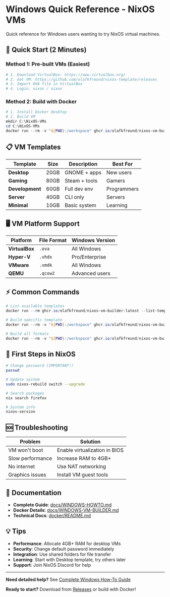 # Windows Quick Reference - NixOS VMs

Quick reference for Windows users wanting to try NixOS virtual machines.

## 🚀 Quick Start (2 Minutes)

### Method 1: Pre-built VMs (Easiest)

```powershell
# 1. Download VirtualBox: https://www.virtualbox.org/
# 2. Get VM: https://github.com/olafkfreund/nixos-template/releases
# 3. Import OVA file in VirtualBox
# 4. Login: nixos / nixos
```

### Method 2: Build with Docker

```powershell
# 1. Install Docker Desktop
# 2. Build VM
mkdir C:\NixOS-VMs
cd C:\NixOS-VMs
docker run --rm -v "${PWD}:/workspace" ghcr.io/olafkfreund/nixos-vm-builder:latest virtualbox --template desktop
```

## 📋 VM Templates

| Template        | Size | Description   | Best For    |
| --------------- | ---- | ------------- | ----------- |
| **Desktop**     | 20GB | GNOME + apps  | New users   |
| **Gaming**      | 80GB | Steam + tools | Gamers      |
| **Development** | 60GB | Full dev env  | Programmers |
| **Server**      | 40GB | CLI only      | Servers     |
| **Minimal**     | 10GB | Basic system  | Learning    |

## 🖥️ VM Platform Support

| Platform       | File Format | Windows Version |
| -------------- | ----------- | --------------- |
| **VirtualBox** | `.ova`      | All Windows     |
| **Hyper-V**    | `.vhdx`     | Pro/Enterprise  |
| **VMware**     | `.vmdk`     | All Windows     |
| **QEMU**       | `.qcow2`    | Advanced users  |

## ⚡ Common Commands

```powershell
# List available templates
docker run --rm ghcr.io/olafkfreund/nixos-vm-builder:latest --list-templates

# Build specific template
docker run --rm -v "${PWD}:/workspace" ghcr.io/olafkfreund/nixos-vm-builder:latest [FORMAT] --template [TEMPLATE]

# Build all formats
docker run --rm -v "${PWD}:/workspace" ghcr.io/olafkfreund/nixos-vm-builder:latest all --template desktop
```

## 🔧 First Steps in NixOS

```bash
# Change password (IMPORTANT!)
passwd

# Update system
sudo nixos-rebuild switch --upgrade

# Search packages
nix search firefox

# System info
nixos-version
```

## 🆘 Troubleshooting

| Problem          | Solution                      |
| ---------------- | ----------------------------- |
| VM won't boot    | Enable virtualization in BIOS |
| Slow performance | Increase RAM to 4GB+          |
| No internet      | Use NAT networking            |
| Graphics issues  | Install VM guest tools        |

## 📖 Documentation

- **Complete Guide**: [docs/WINDOWS-HOWTO.md](WINDOWS-HOWTO.md)
- **Docker Details**: [docs/WINDOWS-VM-BUILDER.md](WINDOWS-VM-BUILDER.md)
- **Technical Docs**: [docker/README.md](../docker/README.md)

## 💡 Tips

- **Performance**: Allocate 4GB+ RAM for desktop VMs
- **Security**: Change default password immediately
- **Integration**: Use shared folders for file transfer
- **Learning**: Start with Desktop template, try others later
- **Support**: Join NixOS Discord for help

---

**Need detailed help?** See [Complete Windows How-To Guide](WINDOWS-HOWTO.md)

**Ready to start?** Download from [Releases](https://github.com/olafkfreund/nixos-template/releases) or build with Docker!
